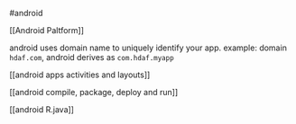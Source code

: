#android 

[[Android Paltform]]

android uses domain name to uniquely identify your app.
example:
domain `hdaf.com`, android derives as `com.hdaf.myapp`

[[android apps activities and layouts]]

[[android compile, package, deploy and run]]

[[android R.java]]

